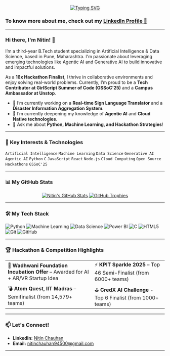 <p align="center">
  <a href="https://git.io/typing-svg">
    <img src="https://readme-typing-svg.herokuapp.com?font=Fira+Code&weight=700&size=28&pause=500&color=00C853&vCenter=true&width=435&lines=Hello+There!+I'm+Nitin;Aspiring+AI%2FML+Engineer;16x+Hackathon+Finalist" alt="Typing SVG" />
  </a>
</p>

### To know more about me, check out my [LinkedIn Profile 🚀](https://www.linkedin.com/in/nitin-chauhan-6963612a7)

---

### Hi there, I'm Nitin! 👋

I’m a third-year B.Tech student specializing in Artificial Intelligence & Data Science, based in Pune, Maharashtra. I'm passionate about leveraging emerging technologies like Agentic AI and Generative AI to build innovative and impactful solutions.

As a **16x Hackathon Finalist**, I thrive in collaborative environments and enjoy solving real-world problems. Currently, I’m proud to be a **Tech Contributor at GirlScript Summer of Code (GSSoC’25)** and a **Campus Ambassador at Unstop**.

- 🔭 I’m currently working on a **Real-time Sign Language Translator** and a **Disaster Information Aggregation System**.
- 🌱 I’m currently deepening my knowledge of **Agentic AI** and **Cloud Native technologies**.
- 💬 Ask me about **Python, Machine Learning, and Hackathon Strategies**!

---
### 🔑 Key Interests & Technologies
`Artificial Intelligence` `Machine Learning` `Data Science` `Generative AI` `Agentic AI` `Python` `C` `JavaScript` `React` `Node.js` `Cloud Computing` `Open Source` `Hackathons` `GSSoC'25`

---
### 📊 My GitHub Stats

<p align="center">
  <a href="https://github.com/nitinc264">
    <img align="center" src="https://github-readme-stats.vercel.app/api?username=nitinc264&show_icons=true&theme=radical&rank_icon=github" alt="Nitin's GitHub Stats"/>
  </a>
  <a href="https://github.com/ryo-ma/github-profile-trophy">
    <img align="center" src="https://github-profile-trophy.vercel.app/?username=nitinc264&theme=gruvbox&row=1" alt="GitHub Trophies"/>
  </a>
</p>

---

### 🛠️ My Tech Stack

![Python](https://img.shields.io/badge/Python-3776AB?style=for-the-badge&logo=python&logoColor=white)
![Machine Learning](https://img.shields.io/badge/Machine%20Learning-FF6F00?style=for-the-badge&logo=tensorflow&logoColor=white)
![Data Science](https://img.shields.io/badge/Data%20Science-4285F4?style=for-the-badge&logo=googlecloud&logoColor=white)
![Power BI](https://img.shields.io/badge/Microsoft%20Power%20BI-F2C811?style=for-the-badge&logo=powerbi&logoColor=black)
![C](https://img.shields.io/badge/C-A8B9CC?style=for-the-badge&logo=c&logoColor=white)
![HTML5](https://img.shields.io/badge/HTML5-E34F26?style=for-the-badge&logo=html5&logoColor=white)
![Git](https://img.shields.io/badge/GIT-E44C30?style=for-the-badge&logo=git&logoColor=white)
![GitHub](https://img.shields.io/badge/GitHub-100000?style=for-the-badge&logo=github&logoColor=white)

---

### 🏆 Hackathon & Competition Highlights

<table>
  <tr>
    <td>🌱 <strong>Wadhwani Foundation Incubation Offer</strong> – Awarded for AI + AR/VR Startup Idea</td>
    <td>⚡ <strong>KPIT Sparkle 2025</strong> – Top 46 Semi-Finalist (from 6000+ teams)</td>
  </tr>
  <tr>
    <td>💣 <strong>Atom Quest, IIT Madras</strong> – Semifinalist (from 14,579+ teams)</td>
    <td>⛳️ <strong>CredX AI Challenge</strong> - Top 6 Finalist (from 1000+ teams)</td>
  </tr>
</table>

---

### 📫 Let's Connect!

-   **LinkedIn:** [Nitin Chauhan](https://www.linkedin.com/in/nitin-chauhan-6963612a7)
-   **Email:** nitinchauhan94500@gmail.com

---
